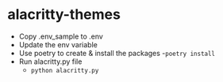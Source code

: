 # alacritty-themes
- Copy .env_sample to .env
- Update the env variable
- Use poetry to create & install the packages
    -`poetry install`
- Run alacritty.py file
    - `python alacritty.py`
